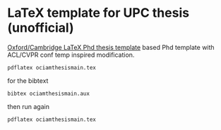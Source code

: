 # LaTeX template for UPC thesis (unofficial)
 [Oxford/Cambridge LaTeX Phd thesis template](https://github.com/mcmanigle/OxThesis) based Phd template with ACL/CVPR conf temp inspired modification.


```
pdflatex ociamthesismain.tex 
```
for the bibtext

```
bibtex ociamthesismain.aux
``` 
then run again

```
pdflatex ociamthesismain.tex 
```
